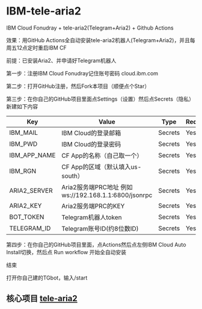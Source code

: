 # IBM-tele-aria2

IBM Cloud Fonudray + tele-aria2(Telegram+Aria2) + Github Actions

效果：用GitHub Actions全自动安装tele-aria2机器人(Telegram+Aria2)，并且每周五12点定时重启IBM CF

前提：已安装Aria2、并申请好Telegram机器人

第一步：注册IBM Cloud Fonudray记住账号密码
cloud.ibm.com

第二步：打开GitHub注册，然后Fork本项目（顺便点个Star）

第三步：在你自己的GitHub项目里面点Settings（设置）然后点Secrets（隐私）新建如下内容

Key | Value | Type | Required
-- | -- | -- | --
IBM_MAIL | IBM Cloud的登录邮箱 | Secrets | Yes
IBM_PWD | IBM Cloud的登录密码 | Secrets | Yes
IBM_APP_NAME | CF App的名称（自己取一个） | Secrets | Yes
IBM_RGN | CF App的区域（默认填入us-south） | Secrets | Yes
ARIA2_SERVER | Aria2服务端PRC地址 例如 ws://192.168.1.1:6800/jsonrpc | Secrets | Yes
ARIA2_KEY | Aria2服务端PRC的KEY | Secrets | Yes
BOT_TOKEN | Telegram机器人token | Secrets | Yes
TELEGRAM_ID | Telegram账号ID(约8位数ID) | Secrets | Yes

第四步：在你自己的GitHub项目里面，点Actions然后点左侧IBM Cloud Auto Install切换，然后点 Run workflow 开始全自动安装

结束

打开你自己建的TGbot，输入/start


## 核心项目 [tele-aria2](https://github.com/HouCoder/tele-aria2)
